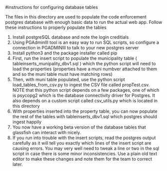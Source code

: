 #instructions for configuring database tables

The files in this directory are used to populate the code enforcement postgres database with enough basic data to run the actual web app. Follow these instructions to properly populate the tables

1. Install postgreSQL database and note the login creditials
2. Using PGAdminIII tool is an easy way to run SQL scripts, so configure a connection in PGADMINIII to talk to your new postgres server
3. Install python3 and the package installer called pip
4. First, run the insert script to populate the municipality table ( tableinserts_munipality_dbv1.sql ) which the python script will need to load the properties (properties have a muni numbver attached to them and so the muni table must have matching rows)
5. Then, with muni table populated, use the python script load_tables_from_csv.py to ingest the CSV file called propTest.csv. NOTE that this python script depends on a few packages, one of which is psycopg2 which is the database connectivity driver for Postgres. It also depends on a custom script called csv_utils.py which is located in this directory
6. With properties inserted into the property table, you can now populate the rest of the tables with tableinserts_dbv1.sql which postgres should ingest happily
7. You now have a working beta version of the database tables that glassfish can interact with nicely.
8. If you run into trouble with the insert scripts, read the postgres output carefully as it will tell you exactly which lines of the insert script are causing errors. You may very well need to tweak a line or two in the sql script in case there is some minor inconsistencies. Use a plain old text editor to make these changes and note them for the team to correct later.
